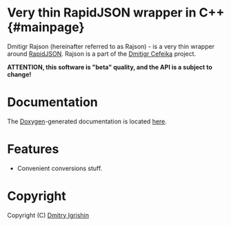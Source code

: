 Very thin RapidJSON wrapper in C++ {#mainpage}
==============================================

Dmitigr Rajson (hereinafter referred to as Rajson) - is a very thin wrapper
around [RapidJSON]. Rajson is a part of the [Dmitigr Cefeika][dmitigr_cefeika]
project.

**ATTENTION, this software is "beta" quality, and the API is a subject to change!**

Documentation
=============

The [Doxygen]-generated documentation is located [here][dmitigr_rajson_doc].

Features
========

- Convenient conversions stuff.

Copyright
=========

Copyright (C) [Dmitry Igrishin][dmitigr_mail]

[dmitigr_mail]: mailto:dmitigr@gmail.com
[dmitigr_cefeika]: https://github.com/dmitigr/cefeika.git
[dmitigr_rajson_doc]: http://dmitigr.ru/en/projects/cefeika/jrpc/doc/

[Doxygen]: http://doxygen.org/
[RapidJSON]: http://rapidjson.org/
